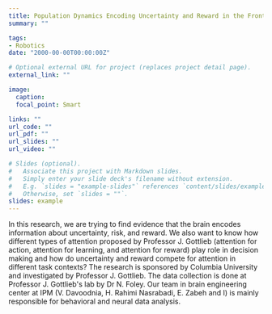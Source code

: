```yaml
---
title: Population Dynamics Encoding Uncertainty and Reward in the Fronto Parietal Cortex
summary: ""

tags:
- Robotics
date: "2000-00-00T00:00:00Z"

# Optional external URL for project (replaces project detail page).
external_link: ""

image:
  caption:
  focal_point: Smart

links: ""
url_code: ""
url_pdf: ""
url_slides: ""
url_video: ""

# Slides (optional).
#   Associate this project with Markdown slides.
#   Simply enter your slide deck's filename without extension.
#   E.g. `slides = "example-slides"` references `content/slides/example-slides.md`.
#   Otherwise, set `slides = ""`.
slides: example
---
```


In this research, we are trying to find evidence that the brain encodes information about uncertainty, risk, and reward. We also want to know how different types of attention proposed by Professor J. Gottlieb (attention for action, attention for learning, and attention for reward)<a target="_blank" href="http://www.sciencedirect.com/science/article/pii/S0896627312008884"></a> play role in decision making and how do uncertainty and reward compete for attention in different task contexts? The research is sponsored by Columbia University and investigated by Professor J. Gottlieb. The data collection is done at Professor J. Gottlieb's lab by Dr N. Foley. Our team in brain engineering center at IPM (V. Davoodnia, H. Rahimi Nasrabadi, E. Zabeh and I) is mainly responsible for behavioral and neural data analysis.